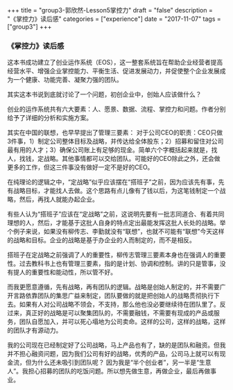+++
title = "group3-郭欣然-Lesson5掌控力"
draft = "false"
description = "《掌控力》读后感"
categories = ["experience"]
date = "2017-11-07"
tags =["group3"]
+++

### 《掌控力》读后感
这本书成功建立了创业运作系统（EOS），这一整套系统旨在帮助企业经营者提高经营水平、增强企业掌控能力、平衡生活、促进发展动力，并促使整个企业发展成为一个健康、功能完善、凝聚力强的团队。

其实这本书说到底就讨论了一个问题，初创企业中，创始人应该做什么？

创业的运作系统共有六大要素：人、愿景、数据、流程、掌控力和问题。作者分别给予了详细的分析和实施方案。

其实在中国的联想，也早早提出了管理三要素：
对于公司CEO的职责：CEO只做3件事，1）制定公司整体目标及战略，并传达给全体股东；2）招募和留住对公司最有用的人才；3）确保公司账上有足够的现金。简单六个字概括起来就是，找人，找钱，定战略。其他事情都可以交给团队。可能好的CEO除此之外，还会做更多的工作，但这三件事没有做好一定不是好的CEO。

在纯理论的逻辑之中，“定战略”似乎应该摆在“搭班子”之前，因为应该先有事，先有战略目标，才能找人去做。这个思路有点儿像有了钱以后，为这笔钱制定一个战略，然后，再找人就能办起企业。

有些人认为“搭班子”应该在“定战略”之前，这说明先要有一批志同道合、有着共同理想的人，然后，才能基于这批人自身的特点定出最能发挥这批人长处的战略。举个例子来说，如果没有柳传志、李勤就没有“联想”，也就不可能有“联想”今天这样的战略和目标。企业的战略是基于办企业的人而制定的，而不是相反。

搭班子在定战略之前强调了人的重要性，柳传志管理三要素本身也在强调人的重要性。过去教科书上也有管理三要素，指的是计划、协调和控制。讲的只是管事，没有提人的重要性和能动性，所以管不好。

而我更愿意遵循，先有战略，再有团队的逻辑。战略是创始人制定的，并不需要广开言路依靠团队的集思广益来制定，团队要做的就是把创始人的战略贯彻执行下去。如果有人对公司战略不领会，不支持，那么他也没必要继续待在团队里了。反过来，真正好的战略是可以聚集团队的，不需要融钱，不需要有现成的产品或服务，团队自愿加入，并可以死心塌地为公司卖命。这样的公司，这样的战略，这样的团队才有源动力。

我的公司现在已经制定好了公司战略，马上产品也有了，缺的是团队和融资。但我并不担心融资问题，因为我们公司有好的战略，优秀的产品，公司马上就可以有现金流，但为什么还未吸引到团队呢？
因为我是“半个创业者”，另一半是“生意人”。我担心招募的团队的吃饭问题。所以想先做生意，再做企业，最后再做事业。
